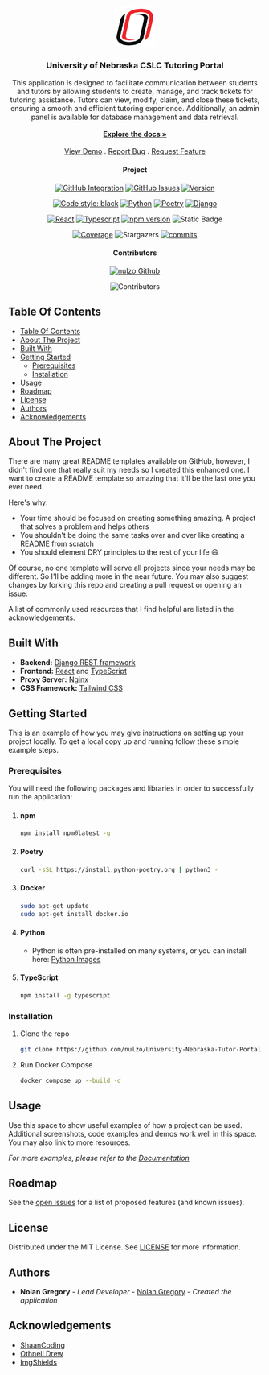 </br>
<p align="center">
  <a href="https://github.com/nulzo/University-Nebraska-Tutor-Portal">
    <img src="docs\source\uno-icon-color.png" alt="Logo" width="80" height="80">
  </a>

  <h3 align="center">University of Nebraska
CSLC Tutoring Portal</h3>

  <p align="center">
     This application is designed to facilitate communication between students and tutors by allowing students to create, manage, and track tickets for tutoring assistance. Tutors can view, modify, claim, and close these tickets, ensuring a smooth and efficient tutoring experience. Additionally, an admin panel is available for database management and data retrieval.
    <br/>
    <br/>
    <a href="https://github.com/nulzo/University-Nebraska-Tutor-Portal"><strong>Explore the docs »</strong></a>
    <br/>
    <br/>
    <a href="https://github.com/nulzo/University-Nebraska-Tutor-Portal">View Demo</a>
    .
    <a href="https://github.com/nulzo/University-Nebraska-Tutor-Portal/issues">Report Bug</a>
    .
    <a href="https://github.com/nulzo/University-Nebraska-Tutor-Portal/issues">Request Feature</a>
  </p>
</p>

<div>

 <h4 align="center"> Project </h4>

 <div align="center">

[![GitHub Integration](https://img.shields.io/github/actions/workflow/status/nulzo/University-Nebraska-Tutor-Portal/.github%2Fworkflows%2Fsecurity.yml)](https://github.com/nulzo/University-Nebraska-Tutor-Portal) [![GitHub Issues](https://img.shields.io/github/issues/nulzo/University-Nebraska-Tutor-Portal)](https://github.com/nulzo/University-Nebraska-Tutor-Portal) [![Version](https://img.shields.io/badge/Version-Alpha%200.0.1-E963DD)](https://github.com/nulzo/University-Nebraska-Tutor-Portal)

</div>

 <div align="center">

[![Code style: black](https://img.shields.io/badge/style-black-000000.svg?logo=python&logoColor=white)](https://github.com/psf/black) [![Python](https://img.shields.io/badge/Python-3.11-1487C1.svg?style=flat&logo=python&logoColor=white)](https://www.python.org) [![Poetry](https://img.shields.io/endpoint?url=https://python-poetry.org/badge/v0.json)](https://python-poetry.org/) [![Django](https://img.shields.io/badge/Django-4.2.3-13900D?logo=django&logoColor=white)](https://github.com/nulzo/University-Nebraska-Tutor-Portal)

</div>

<div align="center">

[![React](https://img.shields.io/badge/React-18.2.0-0FABC0?logo=react&logoColor=white)](https://github.com/nulzo/University-Nebraska-Tutor-Portal) [![Typescript](https://img.shields.io/badge/Typescript-5.2.2-3178C6?logo=typescript&logoColor=white)](https://github.com/nulzo/University-Nebraska-Tutor-Portal) [![npm version](https://img.shields.io/badge/npm-9.6.7-1487C1.svg?style=flat&logo=nodedotjs&logoColor=white)]() ![Static Badge](https://img.shields.io/badge/ESlint-linting-ffffff)

</div>
<div align="center">

[![Coverage](https://img.shields.io/codecov/c/github/nulzo/University-Nebraska-Tutor-Portal/main)](https://github.com/nulzo/University-Nebraska-Tutor-Portal)  ![Stargazers](https://img.shields.io/github/stars/nulzo/University-Nebraska-Tutor-Portal?style=social) [![commits](https://img.shields.io/github/commit-activity/w/nulzo/University-Nebraska-Tutor-Portal?logo=github)]()

</div>

<h4 align="center""> Contributors </h4>

<div align="center">

[![nulzo Github](https://img.shields.io/badge/Github-nulzo-14A9C1.svg?style=flat&logo=github)](https://github.com/nulzo)

![Contributors](https://img.shields.io/github/contributors/nulzo/University-Nebraska-Tutor-Portal?color=dark-green)

</div>
</div>

## Table Of Contents

- [Table Of Contents](#table-of-contents)
- [About The Project](#about-the-project)
- [Built With](#built-with)
- [Getting Started](#getting-started)
  - [Prerequisites](#prerequisites)
  - [Installation](#installation)
- [Usage](#usage)
- [Roadmap](#roadmap)
- [License](#license)
- [Authors](#authors)
- [Acknowledgements](#acknowledgements)

## About The Project

There are many great README templates available on GitHub, however, I didn't find one that really suit my needs so I created this enhanced one. I want to create a README template so amazing that it'll be the last one you ever need.

Here's why:

* Your time should be focused on creating something amazing. A project that solves a problem and helps others
* You shouldn't be doing the same tasks over and over like creating a README from scratch
* You should element DRY principles to the rest of your life :smile:

Of course, no one template will serve all projects since your needs may be different. So I'll be adding more in the near future. You may also suggest changes by forking this repo and creating a pull request or opening an issue.

A list of commonly used resources that I find helpful are listed in the acknowledgements.

## Built With

- **Backend:** [Django REST framework](https://www.django-rest-framework.org/)
- **Frontend:** [React](https://reactjs.org/) and [TypeScript](https://www.typescriptlang.org/)
- **Proxy Server:** [Nginx](https://nginx.org/)
- **CSS Framework:** [Tailwind CSS](https://tailwindcss.com/)

## Getting Started

This is an example of how you may give instructions on setting up your project locally.
To get a local copy up and running follow these simple example steps.

### Prerequisites

You will need the following packages and libraries in order to successfully run the application:

1. #### npm

    ```sh
    npm install npm@latest -g
    ```

2. #### Poetry

    ```sh
    curl -sSL https://install.python-poetry.org | python3 -
    ```

3. #### Docker

    ```sh
    sudo apt-get update
    sudo apt-get install docker.io
    ```

4. #### Python

   - Python is often pre-installed on many systems, or you can install here: [Python Images](https://www.python.org/downloads/)

5. #### TypeScript

    ```sh
    npm install -g typescript
    ```

### Installation

1. Clone the repo

    ```sh
    git clone https://github.com/nulzo/University-Nebraska-Tutor-Portal
    ```

2. Run Docker Compose
   ```sh
   docker compose up --build -d
   ```

## Usage

Use this space to show useful examples of how a project can be used. Additional screenshots, code examples and demos work well in this space. You may also link to more resources.

_For more examples, please refer to the [Documentation](https://example.com)_

## Roadmap

See the [open issues](https://github.com/nulzo/University-Nebraska-Tutor-Portal/issues) for a list of proposed features (and known issues).


## License

Distributed under the MIT License. See [LICENSE](https://github.com/nulzo/University-Nebraska-Tutor-Portal/blob/main/LICENSE.md) for more information.

## Authors

* **Nolan Gregory** - *Lead Developer* - [Nolan Gregory](https://github.com/nulzo) - *Created the application*

## Acknowledgements

* [ShaanCoding](https://github.com/ShaanCoding/)
* [Othneil Drew](https://github.com/othneildrew/Best-README-Template)
* [ImgShields](https://shields.io/)

